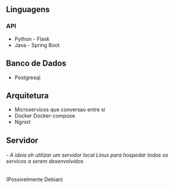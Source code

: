 ## Linguagens

### API

- Python - Flask
- Java - Spring Boot

## Banco de Dados
- Postgresql



## Arquitetura
- Microservicos que conversao entre si
- Docker Docker-compose
- Ngnixt

## Servidor
###### - *A ideia eh utilizar um servidor local Linux para hospedar todos os servicos a serem desenvolvidos*
(Possivelmente Debian)